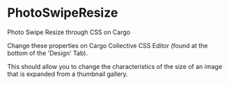 # PhotoSwipeResize
Photo Swipe Resize through CSS on Cargo

Change these properties on Cargo Collective CSS Editor (found at the bottom of the 'Design' Tab).

This should allow you to change the characteristics of the size of an image that is expanded from a thumbnail gallery.
